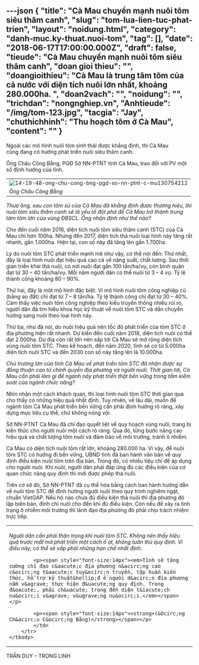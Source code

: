 ---json
{
    "title": "Cà Mau chuyển mạnh nuôi tôm siêu thâm canh",
    "slug": "tom-lua-lien-tuc-phat-trien",
    "layout": "noidung.html",
    "category": "danh-muc.ky-thuat.nuoi-tom",
    "tag": [],
    "date": "2018-06-17T17:00:00.000Z",
    "draft": false,
    "tieude": "Cà Mau chuyển mạnh nuôi tôm siêu thâm canh",
    "doan gioi thieu": "",
    "doangioithieu": "Cà Mau là trung tâm tôm của cả nước với diện tích nuôi lớn nhất, khoảng 280.000ha. ",
    "doan2vach": "",
    "noidung": "",
    "trichdan": "nongnghiep.vn",
    "Anhtieude": "/img/tom-123.jpg",
    "tacgia": "Jay",
    "chuthichhinh": "Thu hoạch tôm ở Cà Mau",
    "__content__": ""
}
---
<p><span style="font-size:14px">Ngo&agrave;i c&aacute;c m&ocirc; h&igrave;nh&nbsp;nu&ocirc;i t&ocirc;m sinh th&aacute;i&nbsp;được khẳng&nbsp;định, th&igrave; C&agrave; Mau cũng&nbsp;đang&nbsp;c&oacute; hướng&nbsp;ph&aacute;t triển nu&ocirc;i si&ecirc;u th&acirc;m canh.</span></p>

<p><span style="font-size:14px">&Ocirc;ng Ch&acirc;u C&ocirc;ng Bằng, PGĐ Sở NN-PTNT tỉnh C&agrave; Mau, trao đổi với PV một số định hướng của tỉnh.</span></p>

<table border="0" cellpadding="0" cellspacing="0" style="width:100%">
	<tbody>
		<tr>
			<td><span style="font-size:14px"><img alt="14-19-48-ong-chu-cong-bng-pgd-so-nn-ptnt-c-mu130754212" id="190051" src="https://image.nongnghiep.vn/upload/2018/6/13/14-19-48-ong-chu-cong-bng-pgd-so-nn-ptnt-c-mu130754212.jpg" title="14-19-48-ong-chu-cong-bng-pgd-so-nn-ptnt-c-mu130754212" /></span></td>
		</tr>
		<tr>
			<td><em><span style="font-size:14px">&Ocirc;ng Ch&acirc;u C&ocirc;ng Bằng</span></em></td>
		</tr>
	</tbody>
</table>

<p><span style="font-size:14px"><em>Thưa &ocirc;ng,&nbsp;sau con t&ocirc;m s&uacute; của C&agrave; Mau&nbsp;đ&atilde; khẳng&nbsp;định&nbsp;được thương hiệu, th&igrave; nu&ocirc;i t&ocirc;m si&ecirc;u th&acirc;m canh sẽ l&agrave;&nbsp;yếu tố đột ph&aacute; để C&agrave; Mau trở th&agrave;nh trung t&acirc;m t&ocirc;m lớn&nbsp;của v&ugrave;ng ĐBSCL. &Ocirc;ng nhận định như thế n&agrave;o?</em></span></p>

<p><span style="font-size:14px">Cho đến cuối năm 2016, diện t&iacute;ch nu&ocirc;i t&ocirc;m si&ecirc;u th&acirc;m canh (STC) của C&agrave; Mau chỉ hơn 100ha.&nbsp;Nhưng&nbsp;đến 2017, diện t&iacute;ch thả nu&ocirc;i loại h&igrave;nh n&agrave;y tăng rất nhanh, gần 1.000ha. Hiện tại, con số n&agrave;y đ&atilde; tăng l&ecirc;n&nbsp;gần 1.700ha.</span></p>

<p><span style="font-size:14px">L&yacute; do nu&ocirc;i t&ocirc;m STC ph&aacute;t triển mạnh mẽ như vậy, c&oacute; thể n&oacute;i đến: Thứ nhất, đ&acirc;y l&agrave; loại h&igrave;nh nu&ocirc;i đạt hiệu quả cao cả về năng suất, chất lượng. Sau thời gian triển khai thả nu&ocirc;i, c&oacute; nơi nu&ocirc;i đạt gần 100 tấn/ha/vụ, c&ograve;n&nbsp;b&igrave;nh qu&acirc;n đạt từ 30 &ndash; 40 tấn/ha/vụ. Mỗi năm người d&acirc;n c&oacute; thể nu&ocirc;i từ 3 &ndash; 4 vụ. Tỷ lệ th&agrave;nh c&ocirc;ng khoảng 80 &ndash; 90%.</span></p>

<p><span style="font-size:14px">Thứ hai, đ&acirc;y l&agrave; một m&ocirc; h&igrave;nh đặc biệt. V&igrave; m&ocirc; h&igrave;nh nu&ocirc;i t&ocirc;m c&ocirc;ng nghiệp cũ (bằng ao đất) chỉ đạt từ 7 &ndash; 8 tấn/ha. Tỷ lệ th&agrave;nh c&ocirc;ng chỉ đạt từ 30 &ndash; 40%. Cảm thấy việc nu&ocirc;i t&ocirc;m c&ocirc;ng nghiệp theo kiểu truyền thống nhiều rủi ro, người d&acirc;n đ&atilde; t&igrave;m hiểu khoa học kỹ thuật về nu&ocirc;i t&ocirc;m STC v&agrave; dần chuyển hướng sang nu&ocirc;i theo loại h&igrave;nh n&agrave;y.</span></p>

<p><span style="font-size:14px">Thứ ba, như đ&atilde; n&oacute;i,&nbsp;do nu&ocirc;i hiệu quả n&ecirc;n tốc độ ph&aacute;t triển của t&ocirc;m STC ở địa phương hiện rất nhanh. Dự kiến đến cuối năm 2018, diện t&iacute;ch nu&ocirc;i c&oacute; thể đạt 2.000ha. Dư địa c&ograve;n rất lớn n&ecirc;n sắp tới C&agrave; Mau sẽ mở rộng diện t&iacute;ch v&ugrave;ng nu&ocirc;i t&ocirc;m STC. Theo kế hoạch, đến năm 2020, tỉnh sẽ c&oacute; từ 5.000ha diện t&iacute;ch nu&ocirc;i STC v&agrave; đến 2030 con số n&agrave;y tăng l&ecirc;n l&agrave; 10.000ha.</span></p>

<p><span style="font-size:14px"><em>Chủ trương lớn của tỉnh C&agrave; Mau về ph&aacute;t triển t&ocirc;m STC đ&atilde; nhận được sự đồng thuận cao từ ch&iacute;nh quyền địa phương v&agrave; người nu&ocirc;i. Thời gian tới, C&agrave; Mau cần phải l&agrave;m g&igrave; để ng&agrave;nh n&agrave;y ph&aacute;t triển thật bền vững trong tầm kiểm so&aacute;t của ng&agrave;nh chức năng?</em></span></p>

<p><span style="font-size:14px">Nh&igrave;n nhận một c&aacute;ch kh&aacute;ch quan, th&igrave; loại h&igrave;nh nu&ocirc;i t&ocirc;m STC thời gian qua cho thấy c&oacute; những hiệu quả nhất định. Tuy nhi&ecirc;n, về l&acirc;u d&agrave;i, muốn để ng&agrave;nh t&ocirc;m C&agrave; Mau ph&aacute;t triển bền vững cần phải định hướng r&otilde; r&agrave;ng, x&acirc;y dựng mục ti&ecirc;u cụ thể, chứ kh&ocirc;ng n&oacute;ng vội.</span></p>

<p><span style="font-size:14px">Sở NN-PTNT C&agrave; Mau đ&atilde; chỉ đạo quyết liệt về quy hoạch v&ugrave;ng nu&ocirc;i, trang bị kiến thức cho người nu&ocirc;i một c&aacute;ch r&otilde; r&agrave;ng. Qua đ&oacute;, từng bước n&acirc;ng cao hiệu quả v&agrave; chất lượng t&ocirc;m nu&ocirc;i v&agrave; đảm bảo&nbsp;về m&ocirc;i trường, tr&aacute;nh &ocirc; nhiễm.</span></p>

<p><span style="font-size:14px">C&agrave; Mau c&oacute; diện t&iacute;ch nu&ocirc;i t&ocirc;m rất lớn, khoảng 280.000 ha. V&igrave; vậy, để nu&ocirc;i t&ocirc;m STC c&oacute; hướng đi bền vững, UBND tỉnh đ&atilde; ban h&agrave;nh văn bản về quy định điều kiện nu&ocirc;i t&ocirc;m tr&ecirc;n địa b&agrave;n. Trong đ&oacute;, c&oacute; nhiều ti&ecirc;u ch&iacute; để &aacute;p dụng cho người nu&ocirc;i. Khi nu&ocirc;i, người d&acirc;n phải đ&aacute;p ứng đủ c&aacute;c điều kiện của cơ quan chức năng quy định th&igrave; mới được ph&eacute;p thả nu&ocirc;i.</span></p>

<p><span style="font-size:14px">Tr&ecirc;n cơ sở đ&oacute;, Sở NN-PTNT đ&atilde; cụ thể h&oacute;a bằng c&aacute;ch ban h&agrave;nh hướng dẫn về nu&ocirc;i t&ocirc;m STC để định hướng người nu&ocirc;i theo quy tr&igrave;nh nghi&ecirc;m ngặt, chuẩn VietGAP. Nếu hộ n&agrave;o chưa đủ điều kiện thả nu&ocirc;i th&igrave; địa phương đ&oacute; lập bi&ecirc;n bản, đ&igrave;nh chỉ nu&ocirc;i cho đến khi đủ điều kiện.&nbsp;C&ograve;n nếu để xảy ra t&igrave;nh trạng &ocirc; nhiễm m&ocirc;i trường th&igrave; l&atilde;nh đạo địa phương đ&oacute; phải chịu tr&aacute;ch nhiệm trực tiếp.</span></p>

<table align="center" cellpadding="10" cellspacing="10">
	<tbody>
		<tr>
			<td>
			<p><span style="font-size:14px"><em>Người d&acirc;n cần phải thận trọng khi nu&ocirc;i t&ocirc;m STC. Kh&ocirc;ng n&ecirc;n thấy hiệu quả trước mắt m&agrave; ph&aacute;t triển một c&aacute;ch ồ ạt, kh&ocirc;ng tu&acirc;n thủ quy định. V&igrave; điều n&agrave;y, c&oacute; thể sẽ vấp phải những hạn chế nhất định.</em></span></p>

			<p><span style="font-size:14px"><em>Tỉnh sẽ tăng cường chỉ đạo c&aacute;c địa phương n&acirc;ng cao c&ocirc;ng t&aacute;c tuy&ecirc;n truyền, tập huấn kiến thức, hỗ trợ kỹ thuật&hellip;đ ể người d&acirc;n địa phương nắm v&agrave; thực hiện đ&uacute;ng quy định. Trong đ&oacute;, phải ch&uacute; trọng đến diện t&iacute;ch nu&ocirc;i v&agrave; v&ugrave;ng nu&ocirc;i.</em></span></p>

			<p><span style="font-size:14px"><strong>(&Ocirc;ng Ch&acirc;u C&ocirc;ng Bằng)</strong></span></p>
			</td>
		</tr>
	</tbody>
</table>

<p><span style="font-size:14px">TRẦN DUY &ndash; TRỌNG LINH</span></p>
